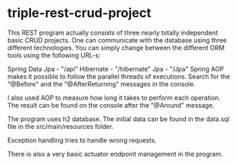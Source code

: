 # triple-rest-crud-project
This REST program actually consists of three nearly totally independent basic CRUD projects. One can communicate with the database using three different technologies. You can simply change between the different ORM tools using the following URL-s:

Spring Data Jpa - "/api"
Hibernate - "/hibernate"
Jpa - "/Jpa"
Spring AOP makes it possible to follow the parallel threads of executions. Search for the "@Before" and the "@AfterReturning" messages in the console.

I also used AOP to measure how long it takes to perform each operation. The result can be found on the console after the "@Around" message.

The program uses h2 database. The initial data can be found in the data.sql file in the src/main/resources folder.

Exception handling tries to handle wrong requests.

There is also a very basic actuator endpoint management in the program.
